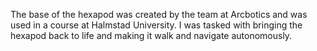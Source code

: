 The base of the hexapod was created by the team at Arcbotics and was used in a course at Halmstad University. I was tasked with bringing the hexapod back to life and making it walk and navigate autonomously. 
